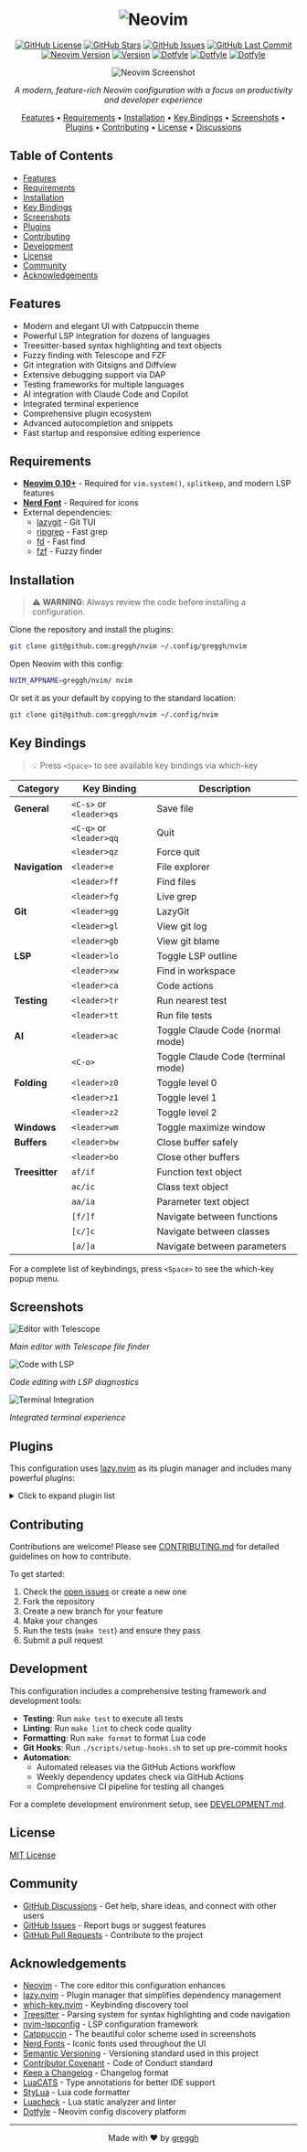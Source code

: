 <h1 align="center">
  <img src="https://raw.githubusercontent.com/neovim/neovim.github.io/master/logos/neovim-logo-300x87.png" alt="Neovim">
</h1>

<div align="center">

[![GitHub License](https://img.shields.io/github/license/greggh/nvim?style=flat-square)](https://github.com/greggh/nvim/blob/main/LICENSE)
[![GitHub Stars](https://img.shields.io/github/stars/greggh/nvim?style=flat-square)](https://github.com/greggh/nvim/stargazers)
[![GitHub Issues](https://img.shields.io/github/issues/greggh/nvim?style=flat-square)](https://github.com/greggh/nvim/issues)
[![GitHub Last Commit](https://img.shields.io/github/last-commit/greggh/nvim?style=flat-square)](https://github.com/greggh/nvim/commits/main)
[![Neovim Version](https://img.shields.io/badge/Neovim-0.10%2B-blueviolet?style=flat-square&logo=neovim)](https://github.com/neovim/neovim/releases/tag/v0.10.0)
[![Version](https://img.shields.io/badge/Version-0.4.2-blue?style=flat-square)](https://github.com/greggh/nvim/releases/tag/v0.4.2)
[![Dotfyle](https://dotfyle.com/greggh/nvim/badges/plugins?style=flat-square)](https://dotfyle.com/greggh/nvim)
[![Dotfyle](https://dotfyle.com/greggh/nvim/badges/leaderkey?style=flat-square)](https://dotfyle.com/greggh/nvim)
[![Dotfyle](https://dotfyle.com/greggh/nvim/badges/plugin-manager?style=flat-square)](https://dotfyle.com/greggh/nvim)

![Neovim Screenshot](assets/readme/neovim.png)

*A modern, feature-rich Neovim configuration with a focus on productivity and developer experience*

[Features](#features) • 
[Requirements](#requirements) • 
[Installation](#installation) • 
[Key Bindings](#key-bindings) • 
[Screenshots](#screenshots) • 
[Plugins](#plugins) • 
[Contributing](#contributing) • 
[License](#license) • 
[Discussions](https://github.com/greggh/nvim/discussions)

</div>

## Table of Contents

- [Features](#features)
- [Requirements](#requirements)
- [Installation](#installation)
- [Key Bindings](#key-bindings)
- [Screenshots](#screenshots)
- [Plugins](#plugins)
- [Contributing](#contributing)
- [Development](#development)
- [License](#license)
- [Community](#community)
- [Acknowledgements](#acknowledgements)

## Features

- Modern and elegant UI with Catppuccin theme
- Powerful LSP integration for dozens of languages
- Treesitter-based syntax highlighting and text objects
- Fuzzy finding with Telescope and FZF
- Git integration with Gitsigns and Diffview
- Extensive debugging support via DAP
- Testing frameworks for multiple languages
- AI integration with Claude Code and Copilot
- Integrated terminal experience
- Comprehensive plugin ecosystem
- Advanced autocompletion and snippets
- Fast startup and responsive editing experience

## Requirements

- **[Neovim 0.10+](https://github.com/neovim/neovim/releases)** - Required for `vim.system()`, `splitkeep`, and modern LSP features
- **[Nerd Font](https://www.nerdfonts.com/)** - Required for icons
- External dependencies:
  - [lazygit](https://github.com/jesseduffield/lazygit) - Git TUI
  - [ripgrep](https://github.com/BurntSushi/ripgrep) - Fast grep
  - [fd](https://github.com/sharkdp/fd) - Fast find
  - [fzf](https://github.com/junegunn/fzf) - Fuzzy finder

## Installation

> ⚠️ **WARNING**: Always review the code before installing a configuration.

Clone the repository and install the plugins:

```sh
git clone git@github.com:greggh/nvim ~/.config/greggh/nvim
```

Open Neovim with this config:

```sh
NVIM_APPNAME=greggh/nvim/ nvim
```

Or set it as your default by copying to the standard location:

```sh
git clone git@github.com:greggh/nvim ~/.config/nvim
```

## Key Bindings

> 💡 Press `<Space>` to see available key bindings via which-key

| Category | Key Binding | Description |
|----------|-------------|-------------|
| **General** | `<C-s>` or `<leader>qs` | Save file |
| | `<C-q>` or `<leader>qq` | Quit |
| | `<leader>qz` | Force quit |
| **Navigation** | `<leader>e` | File explorer |
| | `<leader>ff` | Find files |
| | `<leader>fg` | Live grep |
| **Git** | `<leader>gg` | LazyGit |
| | `<leader>gl` | View git log |
| | `<leader>gb` | View git blame |
| **LSP** | `<leader>lo` | Toggle LSP outline |
| | `<leader>xw` | Find in workspace |
| | `<leader>ca` | Code actions |
| **Testing** | `<leader>tr` | Run nearest test |
| | `<leader>tt` | Run file tests |
| **AI** | `<leader>ac` | Toggle Claude Code (normal mode) |
| | `<C-o>` | Toggle Claude Code (terminal mode) |
| **Folding** | `<leader>z0` | Toggle level 0 |
| | `<leader>z1` | Toggle level 1 |
| | `<leader>z2` | Toggle level 2 |
| **Windows** | `<leader>wm` | Toggle maximize window |
| **Buffers** | `<leader>bw` | Close buffer safely |
| | `<leader>bo` | Close other buffers |
| **Treesitter** | `af/if` | Function text object |
| | `ac/ic` | Class text object |
| | `aa/ia` | Parameter text object |
| | `[f/]f` | Navigate between functions |
| | `[c/]c` | Navigate between classes |
| | `[a/]a` | Navigate between parameters |

For a complete list of keybindings, press `<Space>` to see the which-key popup menu.

## Screenshots

![Editor with Telescope](assets/readme/neovim.png)

*Main editor with Telescope file finder*

![Code with LSP](assets/readme/code-with-lsp.png)

*Code editing with LSP diagnostics*

![Terminal Integration](assets/readme/terminal.png)

*Integrated terminal experience*

## Plugins

This configuration uses [lazy.nvim](https://github.com/folke/lazy.nvim) as its plugin manager and includes many powerful plugins:

<details>
<summary>Click to expand plugin list</summary>

- [actions-preview.nvim](https://github.com/aznhe21/actions-preview.nvim)
- [auto-save.nvim](https://github.com/okuuva/auto-save.nvim)
- [avante.nvim](https://github.com/yetone/avante.nvim)
- [blink-ripgrep.nvim](https://github.com/mikavilpas/blink-ripgrep.nvim)
- [blink.cmp](https://github.com/saghen/blink.cmp)
- [blink.compat](https://github.com/saghen/blink.compat)
- [boole.nvim](https://github.com/nat-418/boole.nvim)
- [catppuccin](https://github.com/catppuccin/nvim)
- [ccc](https://github.com/uga-rosa/ccc.nvim)
- [claude-code.nvim](https://github.com/greggh/claude-code.nvim)
- [cmp-cmdline-history](https://github.com/dmitmel/cmp-cmdline-history)
- [Comment.nvim](https://github.com/numToStr/Comment.nvim)
- [conform.nvim](https://github.com/stevearc/conform.nvim)
- [copilot.lua](https://github.com/zbirenbaum/copilot.lua)
- [depsync.nvim](https://github.com/robertazzopardi/depsync.nvim)
- [diffview.nvim](https://github.com/sindrets/diffview.nvim)
- [dressing.nvim](https://github.com/stevearc/dressing.nvim)
- [dropbar.nvim](https://github.com/Bekaboo/dropbar.nvim)
- [edgy.nvim](https://github.com/folke/edgy.nvim)
- [flash.nvim](https://github.com/folke/flash.nvim)
- [friendly-snippets](https://github.com/rafamadriz/friendly-snippets)
- [gitsigns.nvim](https://github.com/lewis6991/gitsigns.nvim)
- [grug-far.nvim](https://github.com/MagicDuck/grug-far.nvim)
- [hardtime.nvim](https://github.com/m4xshen/hardtime.nvim)
- [helpview.nvim](https://github.com/OXY2DEV/helpview.nvim)
- [highlight-undo.nvim](https://github.com/tzachar/highlight-undo.nvim)
- [img-clip.nvim](https://github.com/HakonHarnes/img-clip.nvim)
- [incline.nvim](https://github.com/b0o/incline.nvim)
- [iron.nvim](https://github.com/Vigemus/iron.nvim)
- [laravel-helper.nvim](https://github.com/greggh/laravel-helper.nvim)
- [lazy.nvim](https://github.com/folke/lazy.nvim)
- [lazydev.nvim](https://github.com/folke/lazydev.nvim)
- [lualine.nvim](https://github.com/nvim-lualine/lualine.nvim)
- [LuaSnip](https://github.com/L3MON4D3/LuaSnip)
- [markview.nvim](https://github.com/OXY2DEV/markview.nvim)
- [mason-lspconfig.nvim](https://github.com/williamboman/mason-lspconfig.nvim)
- [mason-tool-installer.nvim](https://github.com/WhoIsSethDaniel/mason-tool-installer.nvim)
- [mason.nvim](https://github.com/williamboman/mason.nvim)
- [mini.icons](https://github.com/echasnovski/mini.icons)
- [mini.sessions](https://github.com/echasnovski/mini.sessions)
- [mini.surround](https://github.com/echasnovski/mini.surround)
- [neotest-golang](https://github.com/fredrikaverpil/neotest-golang)
- [neotest-jest](https://github.com/nvim-neotest/neotest-jest)
- [neotest-pest](https://github.com/V13Axel/neotest-pest)
- [neotest-plenary](https://github.com/nvim-neotest/neotest-plenary)
- [neotest-python](https://github.com/nvim-neotest/neotest-python)
- [neotest-rust](https://github.com/rouge8/neotest-rust)
- [neotest-vitest](https://github.com/marilari88/neotest-vitest)
- [neotest](https://github.com/nvim-neotest/neotest)
- [noice.nvim](https://github.com/folke/noice.nvim)
- [nui.nvim](https://github.com/MunifTanjim/nui.nvim)
- [nvim-autopairs](https://github.com/windwp/nvim-autopairs)
- [nvim-dap-python](https://github.com/mfussenegger/nvim-dap-python)
- [nvim-dap-ui](https://github.com/rcarriga/nvim-dap-ui)
- [nvim-dap-virtual-text](https://github.com/theHamsta/nvim-dap-virtual-text)
- [nvim-dap](https://github.com/mfussenegger/nvim-dap)
- [nvim-lightbulb](https://github.com/kosayoda/nvim-lightbulb)
- [nvim-lint](https://github.com/mfussenegger/nvim-lint)
- [nvim-lspconfig](https://github.com/neovim/nvim-lspconfig)
- [nvim-nio](https://github.com/nvim-neotest/nvim-nio)
- [nvim-notify](https://github.com/rcarriga/nvim-notify)
- [nvim-treesitter-context](https://github.com/nvim-treesitter/nvim-treesitter-context)
- [nvim-treesitter-textobjects](https://github.com/nvim-treesitter/nvim-treesitter-textobjects)
- [nvim-treesitter](https://github.com/nvim-treesitter/nvim-treesitter)
- [nvim-ts-autotag](https://github.com/windwp/nvim-ts-autotag)
- [nvim-web-devicons](https://github.com/nvim-tree/nvim-web-devicons)
- [one-small-step-for-vimkind](https://github.com/jbyuki/one-small-step-for-vimkind)
- [outline.nvim](https://github.com/hedyhli/outline.nvim)
- [plenary.nvim](https://github.com/nvim-lua/plenary.nvim)
- [quicker.nvim](https://github.com/stevearc/quicker.nvim)
- [rainbow-delimiters.nvim](https://github.com/HiPhish/rainbow-delimiters.nvim)
- [screenkey.nvim](https://github.com/NStefan002/screenkey.nvim)
- [smart-splits.nvim](https://github.com/mrjones2014/smart-splits.nvim)
- [snacks.nvim](https://github.com/folke/snacks.nvim)
- [suda](https://github.com/lambdalisue/suda.vim)
- [symbol-usage.nvim](https://github.com/Wansmer/symbol-usage.nvim)
- [tide.nvim](https://github.com/jackMort/tide.nvim)
- [tiny-inline-diagnostic.nvim](https://github.com/rachartier/tiny-inline-diagnostic.nvim)
- [todo-comments.nvim](https://github.com/folke/todo-comments.nvim)
- [treewalker.nvim](https://github.com/aaronik/treewalker.nvim)
- [trouble.nvim](https://github.com/folke/trouble.nvim)
- [which-key.nvim](https://github.com/folke/which-key.nvim)
- [workspace-diagnostics.nvim](https://github.com/artemave/workspace-diagnostics.nvim)
- [yazi.nvim](https://github.com/mikavilpas/yazi.nvim)

</details>

## Contributing

Contributions are welcome! Please see [CONTRIBUTING.md](CONTRIBUTING.md) for detailed guidelines on how to contribute.

To get started:

1. Check the [open issues](https://github.com/greggh/nvim/issues) or create a new one
2. Fork the repository
3. Create a new branch for your feature
4. Make your changes
5. Run the tests (`make test`) and ensure they pass
6. Submit a pull request

## Development

This configuration includes a comprehensive testing framework and development tools:

- **Testing**: Run `make test` to execute all tests
- **Linting**: Run `make lint` to check code quality
- **Formatting**: Run `make format` to format Lua code
- **Git Hooks**: Run `./scripts/setup-hooks.sh` to set up pre-commit hooks
- **Automation**: 
  - Automated releases via the GitHub Actions workflow
  - Weekly dependency updates check via GitHub Actions
  - Comprehensive CI pipeline for testing all changes

For a complete development environment setup, see [DEVELOPMENT.md](DEVELOPMENT.md).

## License

[MIT License](LICENSE)

## Community

- [GitHub Discussions](https://github.com/greggh/nvim/discussions) - Get help, share ideas, and connect with other users
- [GitHub Issues](https://github.com/greggh/nvim/issues) - Report bugs or suggest features
- [GitHub Pull Requests](https://github.com/greggh/nvim/pulls) - Contribute to the project

## Acknowledgements

- [Neovim](https://neovim.io/) - The core editor this configuration enhances
- [lazy.nvim](https://github.com/folke/lazy.nvim) - Plugin manager that simplifies dependency management
- [which-key.nvim](https://github.com/folke/which-key.nvim) - Keybinding discovery tool
- [Treesitter](https://tree-sitter.github.io/tree-sitter/) - Parsing system for syntax highlighting and code navigation
- [nvim-lspconfig](https://github.com/neovim/nvim-lspconfig) - LSP configuration framework
- [Catppuccin](https://github.com/catppuccin/nvim) - The beautiful color scheme used in screenshots
- [Nerd Fonts](https://www.nerdfonts.com/) - Iconic fonts used throughout the UI
- [Semantic Versioning](https://semver.org/) - Versioning standard used in this project
- [Contributor Covenant](https://www.contributor-covenant.org/) - Code of Conduct standard
- [Keep a Changelog](https://keepachangelog.com/) - Changelog format
- [LuaCATS](https://luals.github.io/wiki/annotations/) - Type annotations for better IDE support
- [StyLua](https://github.com/JohnnyMorganz/StyLua) - Lua code formatter
- [Luacheck](https://github.com/lunarmodules/luacheck) - Lua static analyzer and linter
- [Dotfyle](https://dotfyle.com) - Neovim config discovery platform

---

<div align="center">
  <p>Made with ❤️ by <a href="https://github.com/greggh">greggh</a></p>
</div>
